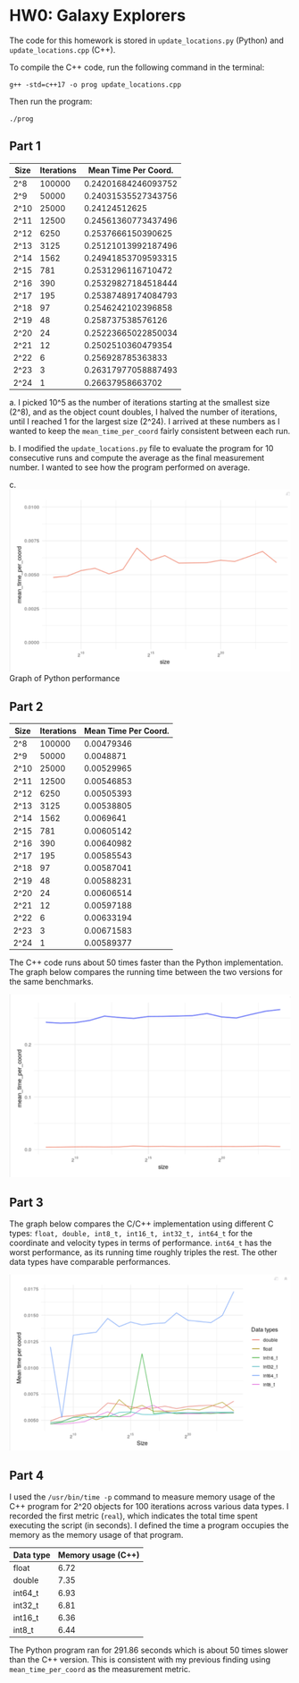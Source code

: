 # HW0: Galaxy Explorers

The code for this homework is stored in `update_locations.py` (Python) and `update_locations.cpp` (C++).

To compile the C++ code, run the following command in the terminal:

```
g++ -std=c++17 -o prog update_locations.cpp
```
Then run the program:

```
./prog
```

## Part 1

Size | Iterations | Mean Time Per Coord.
-----|------------|--------------------
2^8 | 100000 | 0.24201684246093752
2^9 | 50000 | 0.24031535527343756
2^10 | 25000 | 0.24124512625
2^11  | 12500 | 0.24561360773437496
2^12 | 6250 | 0.2537666150390625
2^13 | 3125 | 0.25121013992187496
2^14 | 1562 | 0.24941853709593315
2^15 | 781 | 0.2531296116710472
2^16 | 390 | 0.25329827184518444
2^17 | 195 | 0.25387489174084793
2^18 | 97 | 0.2546242102396858
2^19 | 48 | 0.258737538576126
2^20 | 24 | 0.25223665022850034
2^21 | 12 | 0.2502510360479354
2^22 | 6 | 0.256928785363833
2^23 | 3 | 0.26317977058887493
2^24 | 1 | 0.26637958663702

a. I picked 10^5 as the number of iterations starting at the smallest size (2^8), and as the object count doubles, I halved the number of iterations, until I reached 1 for the largest size (2^24). I arrived at these numbers as I wanted to keep the `mean_time_per_coord` fairly consistent between each run.

b. I modified the `update_locations.py` file to evaluate the program for 10 consecutive runs and compute the average as the final measurement number. I wanted to see how the program performed on average.

c. ![](graphs/plot-1.png)
Graph of Python performance

## Part 2

Size | Iterations | Mean Time Per Coord.
-----|------------|--------------------
2^8 | 100000 | 0.00479346
2^9 | 50000 | 0.0048871
2^10 | 25000 | 0.00529965
2^11  | 12500 | 0.00546853
2^12 | 6250 | 0.00505393
2^13 | 3125 | 0.00538805
2^14 | 1562 | 0.0069641
2^15 | 781 | 0.00605142
2^16 | 390 | 0.00640982
2^17 | 195 | 0.00585543
2^18 | 97 | 0.00587041
2^19 | 48 | 0.00588231
2^20 | 24 | 0.00606514
2^21 | 12 | 0.00597188
2^22 | 6 | 0.00633194
2^23 | 3 | 0.00671583
2^24 | 1 | 0.00589377

The C++ code runs about 50 times faster than the Python implementation. The graph below compares the running time between the two versions for the same benchmarks.

![](graphs/plot-2.png)

## Part 3

The graph below compares the C/C++ implementation using different C types: `float, double, int8_t, int16_t, int32_t, int64_t` for the coordinate and velocity types in terms of performance. `int64_t` has the worst performance, as its running time roughly triples the rest. The other data types have comparable performances.

![](graphs/plot-3.png)

## Part 4

I used the `/usr/bin/time -p` command to measure memory usage of the C++ program for 2^20 objects for 100 iterations across various data types. I recorded the first metric (`real`), which indicates the total time spent executing the script (in seconds). I defined the time a program occupies the memory as the memory usage of that program.

Data type | Memory usage (C++)
----------|------------
float | 6.72
double  | 7.35
int64_t |  6.93
int32_t | 6.81
int16_t | 6.36
int8_t | 6.44

The Python program ran for 291.86 seconds which is about 50 times slower than the C++ version. This is consistent with my previous finding using `mean_time_per_coord` as the measurement metric.
